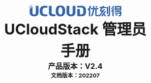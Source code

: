 <center>
<img src="../images/introduction/ustacklog.png" width="60%" height="60%" />
</center> 



<center>
<B><font size=7>UCloudStack 管理员手册 </font></B>
</center>












<center>
<B><font size=5>产品版本：V2.4 </font></B>
</center>



<center>
<B><font size=4>文档版本：202207 </font></B>
</center>































